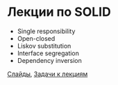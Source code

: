 # Лекции по SOLID

 - Single responsibility
 - Open-closed
 - Liskov substitution
 - Interface segregation
 - Dependency inversion

[Слайды](http://azproduction.ru/talk-solid/), [Задачи к лекциям](tasks)
